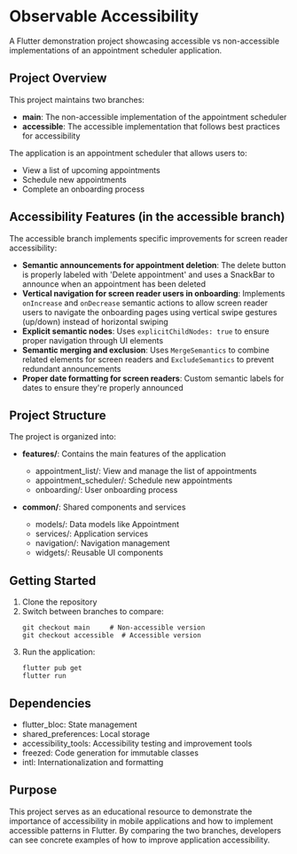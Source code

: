 # Observable Accessibility

A Flutter demonstration project showcasing accessible vs non-accessible implementations of an appointment scheduler application.

## Project Overview

This project maintains two branches:
- **main**: The non-accessible implementation of the appointment scheduler
- **accessible**: The accessible implementation that follows best practices for accessibility

The application is an appointment scheduler that allows users to:
- View a list of upcoming appointments
- Schedule new appointments
- Complete an onboarding process

## Accessibility Features (in the accessible branch)

The accessible branch implements specific improvements for screen reader accessibility:

- **Semantic announcements for appointment deletion**: The delete button is properly labeled with 'Delete appointment' and uses a SnackBar to announce when an appointment has been deleted
- **Vertical navigation for screen reader users in onboarding**: Implements `onIncrease` and `onDecrease` semantic actions to allow screen reader users to navigate the onboarding pages using vertical swipe gestures (up/down) instead of horizontal swiping
- **Explicit semantic nodes**: Uses `explicitChildNodes: true` to ensure proper navigation through UI elements
- **Semantic merging and exclusion**: Uses `MergeSemantics` to combine related elements for screen readers and `ExcludeSemantics` to prevent redundant announcements
- **Proper date formatting for screen readers**: Custom semantic labels for dates to ensure they're properly announced

## Project Structure

The project is organized into:

- **features/**: Contains the main features of the application
  - appointment_list/: View and manage the list of appointments
  - appointment_scheduler/: Schedule new appointments
  - onboarding/: User onboarding process

- **common/**: Shared components and services
  - models/: Data models like Appointment
  - services/: Application services
  - navigation/: Navigation management
  - widgets/: Reusable UI components

## Getting Started

1. Clone the repository
2. Switch between branches to compare:
   ```
   git checkout main     # Non-accessible version
   git checkout accessible  # Accessible version
   ```
3. Run the application:
   ```
   flutter pub get
   flutter run
   ```

## Dependencies

- flutter_bloc: State management
- shared_preferences: Local storage
- accessibility_tools: Accessibility testing and improvement tools
- freezed: Code generation for immutable classes
- intl: Internationalization and formatting

## Purpose

This project serves as an educational resource to demonstrate the importance of accessibility in mobile applications and how to implement accessible patterns in Flutter. By comparing the two branches, developers can see concrete examples of how to improve application accessibility.
